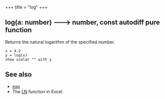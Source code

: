 +++
title = "log"
+++

## log(a: number) 🡒 number, const autodiff pure function

Returns the natural logarithm of the specified number.

```envision
x = 4.2
y = log(x)
show scalar "" with y
```

## See also

* [exp](../../def/exp/)
* The [LN](https://support.office.com/en-us/article/ln-function-81fe1ed7-dac9-4acd-ba1d-07a142c6118f) function in Excel.

